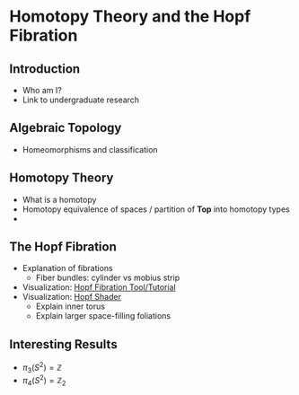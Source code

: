 # Homotopy Theory and the Hopf Fibration

## Introduction
- Who am I?
- Link to undergraduate research


## Algebraic Topology
- Homeomorphisms and classification

## Homotopy Theory
- What is a homotopy
- Homotopy equivalence of spaces / partition of $\mathbf{Top}$ into homotopy types
- 

## The Hopf Fibration
- Explanation of fibrations
	- Fiber bundles: cylinder vs mobius strip
- Visualization: [Hopf Fibration Tool/Tutorial](http://philogb.github.io/page/hopf/)
- Visualization: [Hopf Shader](https://www.shadertoy.com/view/MstfDs)
	- Explain inner torus
	- Explain larger space-filling foliations

## Interesting Results
- $\pi_3(S^2) = \mathbb{Z}$
- $\pi_4(S^2) = \mathbb{Z}_2$
